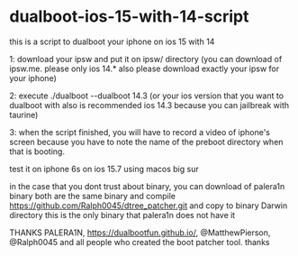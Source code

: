 # dualboot-ios-15-with-14-script
this is a script to dualboot your iphone on ios 15 with 14

1: download your ipsw and put it on ipsw/ directory (you can download of ipsw.me. please only ios 14.* also please download exactly your ipsw for your iphone)

2: execute ./dualboot --dualboot 14.3 (or your ios version that you want to dualboot with also is recommended ios 14.3 because you can jailbreak with taurine) 

3: when the script finished, you will have to record a video of iphone's screen because you have to note the name of the preboot directory when that is booting. 

test it on iphone 6s on ios 15.7 using macos big sur





in the case that you dont trust about binary, you can download of palera1n binary both are the same binary and compile https://github.com/Ralph0045/dtree_patcher.git and copy to binary Darwin directory this is the only binary that palera1n does not have it  



THANKS PALERA1N, https://dualbootfun.github.io/, @MatthewPierson, @Ralph0045 and all people who created the boot patcher tool. thanks

